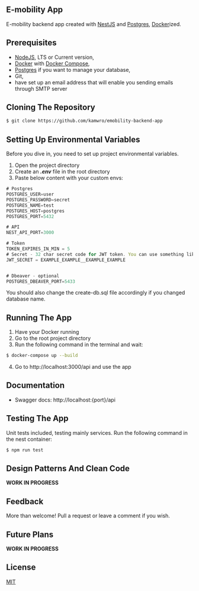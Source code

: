 ## E-mobility App

E-mobility backend app created with [NestJS](https://nestjs.com/) and [Postgres](https://www.postgresql.org.pl/), [Docker](https://www.docker.com/)ized.

## Prerequisites

- [NodeJS](https://nodejs.org/en), LTS or Current version,
- [Docker](https://www.docker.com/) with [Docker Compose](https://docs.docker.com/compose/),
- [Postgres](https://www.postgresql.org/download/windows/) if you want to manage your database,
- Git,
- have set up an email address that will enable you sending emails through SMTP server

## Cloning The Repository

```bash
$ git clone https://github.com/kamwro/emobility-backend-app
```

## Setting Up Environmental Variables

Before you dive in, you need to set up project environmental variables.

1. Open the project directory
2. Create an **_.env_** file in the root directory
3. Paste below content with your custom envs:

```typescript
# Postgres
POSTGRES_USER=user
POSTGRES_PASSWORD=secret
POSTGRES_NAME=test
POSTGRES_HOST=postgres
POSTGRES_PORT=5432

# API
NEST_API_PORT=3000

# Token
TOKEN_EXPIRES_IN_MIN = 5
# Secret - 32 char secret code for JWT token. You can use something like $ openssl rand -hex 32 to generate it
JWT_SECRET = EXAMPLE_EXAMPLE__EXAMPLE_EXAMPLE


# Dbeaver - optional
POSTGRES_DBEAVER_PORT=5433
```

You should also change the create-db.sql file accordingly if you changed database name.

## Running The App

1. Have your Docker running
2. Go to the root project directory
3. Run the following command in the terminal and wait:

```bash
$ docker-compose up --build
```

4. Go to http://localhost:3000/api and use the app

## Documentation

- Swagger docs: http://localhost:{port}/api

## Testing The App

Unit tests included, testing mainly services.
Run the following command in the nest container:

```bash
$ npm run test
```

## Design Patterns And Clean Code

**WORK IN PROGRESS**

## Feedback

More than welcome! Pull a request or leave a comment if you wish.

## Future Plans

**WORK IN PROGRESS**

## License

[MIT](https://github.com/kamwro/emobility-backend-app/blob/main/LICENSE)
